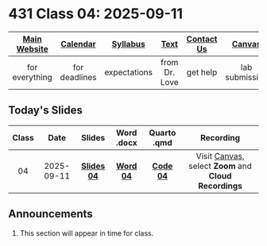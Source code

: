 # 431 Class 04: 2025-09-11

[Main Website](https://thomaselove.github.io/431-2025/) | [Calendar](https://thomaselove.github.io/431-2025/calendar.html) | [Syllabus](https://thomaselove.github.io/431-syllabus-2025/) | [Text](https://thomaselove.github.io/431-book/) | [Contact Us](https://thomaselove.github.io/431-2025/contact.html) | [Canvas](https://canvas.case.edu) | [Data and Code](https://github.com/THOMASELOVE/431-data)
:-----------: | :--------------: | :----------: | :---------: | :-------------: | :-----------: | :------------:
for everything | for deadlines | expectations | from Dr. Love | get help | lab submission | for downloads

## Today's Slides

Class | Date | Slides | Word .docx | Quarto .qmd | Recording
:---: | :--------: | :------: | :------: | :------: | :-------------:
04 | 2025-09-11 | **[Slides 04](https://thomaselove.github.io/431-slides-2025/class04.html)** | **[Word 04](https://thomaselove.github.io/431-slides-2025/class04w.docx)** | **[Code 04](https://github.com/THOMASELOVE/431-slides-2025/blob/main/class04.qmd)** | Visit [Canvas](https://canvas.case.edu/), select **Zoom** and **Cloud Recordings**

## Announcements

1. This section will appear in time for class. 
